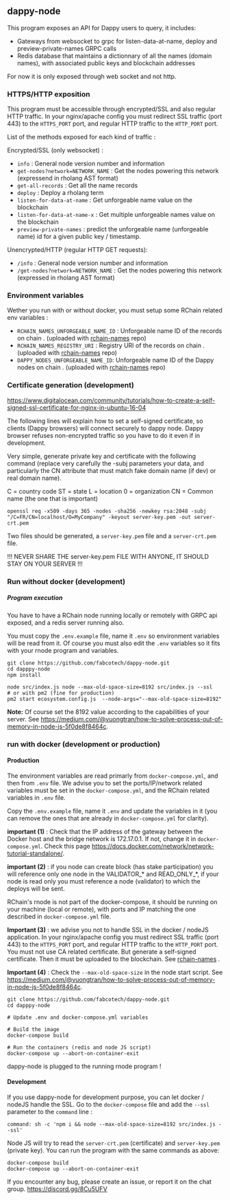 ## dappy-node

This program exposes an API for Dappy users to query, it includes:

- Gateways from websocket to grpc for listen-data-at-name, deploy and preview-private-names GRPC calls
- Redis database that maintains a dictionnary of all the names (domain names), with associated public keys and blockchain addresses

For now it is only exposed through web socket and not http.

### HTTPS/HTTP exposition

This program must be accessible through encrypted/SSL and also regular HTTP traffic. In your nginx/apache config you must redirect SSL traffic (port 443) to the `HTTPS_PORT` port, and regular HTTP traffic to the `HTTP_PORT` port.

List of the methods exposed for each kind of traffic :

Encrypted/SSL (only websocket) :

- `info` : General node version number and information
- `get-nodes?network=NETWORK_NAME` : Get the nodes powering this network (expressend in rholang AST format)
- `get-all-records` : Get all the name records
- `deploy` : Deploy a rholang term
- `listen-for-data-at-name` : Get unforgeable name value on the blockchain
- `listen-for-data-at-name-x` : Get multiple unforgeable names value on the blockchain
- `preview-private-names` : predict the unforgeable name (unforgeable name) id for a given public key / timestamp.

Unencrypted/HTTP (regular HTTP GET requests):

- `/info` : General node version number and information
- `/get-nodes?network=NETWORK_NAME` : Get the nodes powering this network (expressed in rholang AST format)

### Environment variables

Wether you run with or without docker, you must setup some RChain related env variables :

- `RCHAIN_NAMES_UNFORGEABLE_NAME_ID` : Unforgeable name ID of the records on chain . (uploaded with [rchain-names](https://github.com/fabcotech/rchain-names) repo)
- `RCHAIN_NAMES_REGISTRY_URI` : Registry URI of the records on chain . (uploaded with [rchain-names](https://github.com/fabcotech/rchain-names) repo)
- `DAPPY_NODES_UNFORGEABLE_NAME_ID`: Unforgeable name ID of the Dappy nodes on chain . (uploaded with [rchain-names](https://github.com/fabcotech/rchain-names) repo)

### Certificate generation (development)

https://www.digitalocean.com/community/tutorials/how-to-create-a-self-signed-ssl-certificate-for-nginx-in-ubuntu-16-04

The following lines will explain how to set a self-signed certificate, so clients (Dappy browsers) will connect securely to dappy node. Dappy browser refuses non-encrypted traffic so you have to do it even if in development.

Very simple, generate private key and certificate with the following command (replace very carefully the -subj parameters your data, and particularly the CN attribute that must match fake domain name (if dev) or real domain name).

C = country code
ST = state
L = location
0 = organization
CN = Common name (the one that is important)

```
openssl req -x509 -days 365 -nodes -sha256 -newkey rsa:2048 -subj "/C=FR/CN=localhost/O=MyCompany" -keyout server-key.pem -out server-crt.pem
```

Two files should be generated, a `server-key.pem` file and a `server-crt.pem` file.

!!! NEVER SHARE THE server-key.pem FILE WITH ANYONE, IT SHOULD STAY ON YOUR SERVER !!!

### Run without docker (development)

##### Program execution

You have to have a RChain node running locally or remotely with GRPC api exposed, and a redis server running also.

You must copy the `.env.example` file, name it `.env` so environment variables will be read from it. Of course you must also edit the `.env` variables so it fits with your rnode program and variables.

```
git clone https://github.com/fabcotech/dappy-node.git
cd dapppy-node
npm install

node src/index.js node --max-old-space-size=8192 src/index.js --ssl
# or with pm2 (fine for production)
pm2 start ecosystem.config.js  --node-args="--max-old-space-size=8192"
```

**Note:** Of course set the 8192 value according to the capabilities of your server. See https://medium.com/@vuongtran/how-to-solve-process-out-of-memory-in-node-js-5f0de8f8464c.

### run with docker (development or production)

#### Production

The environment variables are read primarly from `docker-compose.yml`, and then from `.env` file. We advise you to set the ports/IP/network related variables must be set in the `docker-compose.yml`, and the RChain related variables in `.env` file.

Copy the `.env.example` file, name it `.env` and update the variables in it (you can remove the ones that are already in `docker-compose.yml` for clarity).

**important (1)** : Check that the IP address of the gateway between the Docker host and the bridge network is 172.17.0.1. If not, change it in `docker-compose.yml`. Check this page https://docs.docker.com/network/network-tutorial-standalone/.

**important (2)** : if you node can create block (has stake participation) you will reference only one node in the VALIDATOR\_\* and READ_ONLY\_\*, if your node is read only you must reference a node (validator) to which the deploys will be sent.

RChain's rnode is not part of the docker-compose, it should be running on your machine (local or remote), with ports and IP matching the one described in `docker-compose.yml` file.

**Important (3)** : we advise you not to handle SSL in the docker / nodeJS application. In your nginx/apache config you must redirect SSL traffic (port 443) to the `HTTPS_PORT` port, and regular HTTP traffic to the `HTTP_PORT` port. You must not use CA related certificate. But generate a self-signed certificate. Then it must be uploaded to the blockchain. See [rchain-names](https://github.com/fabcotech/rchain-names) .

**Important (4)** : Check the `--max-old-space-size` in the node start script. See https://medium.com/@vuongtran/how-to-solve-process-out-of-memory-in-node-js-5f0de8f8464c.

```
git clone https://github.com/fabcotech/dappy-node.git
cd dapppy-node

# Update .env and docker-compose.yml variables

# Build the image
docker-compose build

# Run the containers (redis and node JS script)
docker-compose up --abort-on-container-exit
```

dappy-node is plugged to the running rnode program !

#### Development

If you use dappy-node for development purpose, you can let docker / nodeJS handle the SSL. Go to the `docker-compose` file and add the `--ssl` parameter to the `command` line :

`command: sh -c 'npm i && node --max-old-space-size=8192 src/index.js --ssl'`

Node JS will try to read the `server-crt.pem` (certificate) and `server-key.pem` (private key). You can run the program with the same commands as above:

```
docker-compose build
docker-compose up --abort-on-container-exit
```

If you encounter any bug, please create an issue, or report it on the chat group. https://discord.gg/8Cu5UFV
